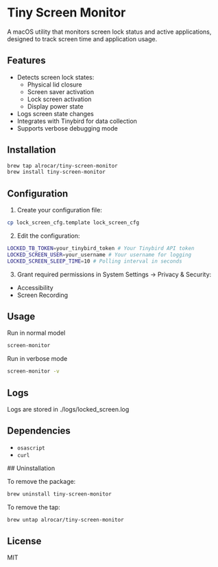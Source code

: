 # Tiny Screen Monitor

A macOS utility that monitors screen lock status and active applications, designed to track screen time and application usage.

## Features

- Detects screen lock states:
  - Physical lid closure
  - Screen saver activation
  - Lock screen activation
  - Display power state
- Logs screen state changes
- Integrates with Tinybird for data collection
- Supports verbose debugging mode

## Installation

```sh
brew tap alrocar/tiny-screen-monitor
brew install tiny-screen-monitor
```

## Configuration

1. Create your configuration file:

```sh
cp lock_screen_cfg.template lock_screen_cfg
```

2. Edit the configuration:

```sh
LOCKED_TB_TOKEN=your_tinybird_token # Your Tinybird API token
LOCKED_SCREEN_USER=your_username # Your username for logging
LOCKED_SCREEN_SLEEP_TIME=10 # Polling interval in seconds
```

3. Grant required permissions in System Settings → Privacy & Security:

- Accessibility
- Screen Recording

## Usage

Run in normal model

```sh
screen-monitor
```

Run in verbose mode

```sh
screen-monitor -v
```

## Logs

Logs are stored in ./logs/locked_screen.log

## Dependencies

- `osascript`
- `curl`

## Uninstallation

To remove the package:

```sh
brew uninstall tiny-screen-monitor
```

To remove the tap:

```sh
brew untap alrocar/tiny-screen-monitor
```

## License

MIT
